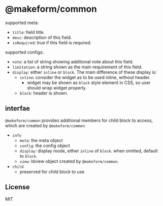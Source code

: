 # @makeform/common

supported meta:

 - `title`: field title.
 - `desc`: description of this field.
 - `isRequired`: true if this field is required.


supported configs:

 - `note`: a list of string showing additional note about this field.
 - `limitation`: a string shown as the main requirement of this field.
 - `display`: either `inline` or `block`. The main difference of these display is:
   - `inline`: consider the widget as to be used inline, without header.
     - widget may be shown as `block` style element in CSS, so user should wrap widget properly.
   - `block`: header is shown.


## interfae

`@makeform/common` provides additional members for child block to access, which are created by `@makeform/common`:

 - `info`
   - `meta`: the meta object
   - `config`: the config object
   - `display`: display mode, either `inline` of `block`. when omitted, default to `block`.
   - `view`: ldview object created by `@makeform/common`.
 - `child`
   - preserved for child block to use


## License

MIT
